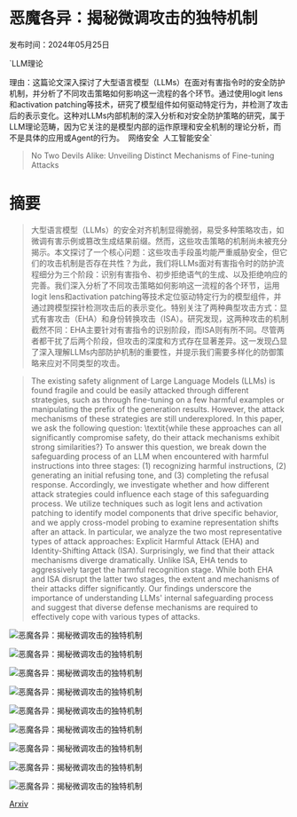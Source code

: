 # 恶魔各异：揭秘微调攻击的独特机制

发布时间：2024年05月25日

`LLM理论

理由：这篇论文深入探讨了大型语言模型（LLMs）在面对有害指令时的安全防护机制，并分析了不同攻击策略如何影响这一流程的各个环节。通过使用logit lens和activation patching等技术，研究了模型组件如何驱动特定行为，并检测了攻击后的表示变化。这种对LLMs内部机制的深入分析和对安全防护策略的研究，属于LLM理论范畴，因为它关注的是模型内部的运作原理和安全机制的理论分析，而不是具体的应用或Agent的行为。` `网络安全` `人工智能安全`

> No Two Devils Alike: Unveiling Distinct Mechanisms of Fine-tuning Attacks

# 摘要

> 大型语言模型（LLMs）的安全对齐机制显得脆弱，易受多种策略攻击，如微调有害示例或篡改生成结果前缀。然而，这些攻击策略的机制尚未被充分揭示。本文探讨了一个核心问题：这些攻击手段虽均能严重威胁安全，但它们的攻击机制是否存在共性？为此，我们将LLMs面对有害指令时的防护流程细分为三个阶段：识别有害指令、初步拒绝语气的生成、以及拒绝响应的完善。我们深入分析了不同攻击策略如何影响这一流程的各个环节，运用logit lens和activation patching等技术定位驱动特定行为的模型组件，并通过跨模型探针检测攻击后的表示变化。特别关注了两种典型攻击方式：显式有害攻击（EHA）和身份转换攻击（ISA）。研究发现，这两种攻击的机制截然不同：EHA主要针对有害指令的识别阶段，而ISA则有所不同。尽管两者都干扰了后两个阶段，但攻击的深度和方式存在显著差异。这一发现凸显了深入理解LLMs内部防护机制的重要性，并提示我们需要多样化的防御策略来应对不同类型的攻击。

> The existing safety alignment of Large Language Models (LLMs) is found fragile and could be easily attacked through different strategies, such as through fine-tuning on a few harmful examples or manipulating the prefix of the generation results. However, the attack mechanisms of these strategies are still underexplored. In this paper, we ask the following question: \textit{while these approaches can all significantly compromise safety, do their attack mechanisms exhibit strong similarities?} To answer this question, we break down the safeguarding process of an LLM when encountered with harmful instructions into three stages: (1) recognizing harmful instructions, (2) generating an initial refusing tone, and (3) completing the refusal response. Accordingly, we investigate whether and how different attack strategies could influence each stage of this safeguarding process. We utilize techniques such as logit lens and activation patching to identify model components that drive specific behavior, and we apply cross-model probing to examine representation shifts after an attack. In particular, we analyze the two most representative types of attack approaches: Explicit Harmful Attack (EHA) and Identity-Shifting Attack (ISA). Surprisingly, we find that their attack mechanisms diverge dramatically. Unlike ISA, EHA tends to aggressively target the harmful recognition stage. While both EHA and ISA disrupt the latter two stages, the extent and mechanisms of their attacks differ significantly. Our findings underscore the importance of understanding LLMs' internal safeguarding process and suggest that diverse defense mechanisms are required to effectively cope with various types of attacks.

![恶魔各异：揭秘微调攻击的独特机制](../../../paper_images/2405.16229/x1.png)

![恶魔各异：揭秘微调攻击的独特机制](../../../paper_images/2405.16229/x2.png)

![恶魔各异：揭秘微调攻击的独特机制](../../../paper_images/2405.16229/x3.png)

![恶魔各异：揭秘微调攻击的独特机制](../../../paper_images/2405.16229/x4.png)

![恶魔各异：揭秘微调攻击的独特机制](../../../paper_images/2405.16229/x5.png)

![恶魔各异：揭秘微调攻击的独特机制](../../../paper_images/2405.16229/x6.png)

![恶魔各异：揭秘微调攻击的独特机制](../../../paper_images/2405.16229/x7.png)

![恶魔各异：揭秘微调攻击的独特机制](../../../paper_images/2405.16229/x8.png)

![恶魔各异：揭秘微调攻击的独特机制](../../../paper_images/2405.16229/x9.png)

[Arxiv](https://arxiv.org/abs/2405.16229)